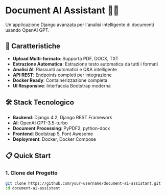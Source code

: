 # Document AI Assistant 🤖📄

Un'applicazione Django avanzata per l'analisi intelligente di documenti usando OpenAI GPT.

## 🚀 Caratteristiche

- **Upload Multi-formato**: Supporta PDF, DOCX, TXT
- **Estrazione Automatica**: Estrazione testo automatica da tutti i formati
- **Analisi AI**: Riassunti automatici e Q&A intelligente
- **API REST**: Endpoints completi per integrazione
- **Docker Ready**: Containerizzazione completa
- **UI Responsive**: Interfaccia Bootstrap moderna

## 🛠 Stack Tecnologico

- **Backend**: Django 4.2, Django REST Framework
- **AI**: OpenAI GPT-3.5-turbo
- **Document Processing**: PyPDF2, python-docx
- **Frontend**: Bootstrap 5, Font Awesome
- **Deployment**: Docker, Docker Compose

## 📋 Quick Start

### 1. Clone del Progetto
```bash
git clone https://github.com/your-username/document-ai-assistant.git
cd document-ai-assistant